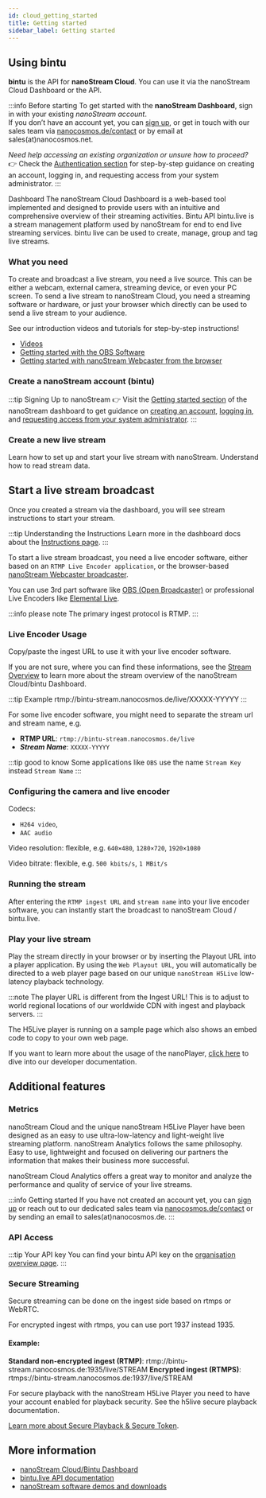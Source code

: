 ```yaml
---
id: cloud_getting_started
title: Getting started
sidebar_label: Getting started
---
```


## Using bintu

**bintu** is the API for **nanoStream Cloud**. You can use it via the nanoStream Cloud Dashboard or the API.

:::info Before starting
To get started with the **nanoStream Dashboard**, sign in with your existing *nanoStream account*.  
If you don’t have an account yet, you can [sign up](https://dashboard.nanostream.cloud/signup), or get in touch with our sales team via [nanocosmos.de/contact](https://www.nanocosmos.de/contact) or by email at sales(at)nanocosmos.net.

*Need help accessing an existing organization or unsure how to proceed?* <br/>
👉  Check the [Authentication section](../dashboard/getting_started#authentication) for step-by-step guidance on creating an account, logging in, and requesting access from your system administrator.
:::

<article className="margin-vert--lg">
  <Columns className="list_ZO3j" >
    <Card className="col col--6 margin-horiz--md" href="https://dashboard.nanostream.cloud/">
      <Card.Header title="Installation">Dashboard</Card.Header>
      <Card.Body className="padding-vert--md">The nanoStream Cloud Dashboard is a web-based tool implemented and designed to provide users with an intuitive and comprehensive overview of their streaming activities.</Card.Body>
    </Card>
    <Card className="col col--6 margin-horiz--md" href="https://doc.pages.nanocosmos.de/bintuapi-docs/">
      <Card.Header title="Configuration">Bintu API</Card.Header>
      <Card.Body className="padding-vert--md">bintu.live is a stream management platform used by nanoStream for end to end live streaming services. bintu live can be used to create, manage, group and tag live streams.</Card.Body>
    </Card>
  </Columns>
</article>

### What you need

To create and broadcast a live stream, you need a live source.
This can be either a webcam, external camera, streaming device, or even your PC screen.
To send a live stream to nanoStream Cloud, you need a streaming software or hardware,
or just your browser which directly can be used to send a live stream to your audience.

See our introduction videos and tutorials for step-by-step instructions!

- [Videos](https://www.nanocosmos.de/blog/videos)
- [Getting started with the OBS Software](https://www.nanocosmos.de/blog/2020/01/how-to-use-obs-as-a-live-encoder-for-your-nanostream/)
- [Getting started with nanoStream Webcaster from the browser](https://www.nanocosmos.de/blog/2019/09/how-to-create-a-livestream-with-our-nanostream-webrtc-application-demo-version/)

### Create a nanoStream account (bintu)

:::tip Signing Up to nanoStream
👉 Visit the [Getting started section](../dashboard/getting_started#authentication) of the nanoStream dashboard to get guidance on [creating an account](..//dashboard/getting_started#sign-up), [logging in](../dashboard/getting_started#sign-in), and [requesting access from your system administrator](../dashboard/getting_started#invite).
:::

### Create a new live stream

<article className="margin-vert--lg">
  <Columns className="list_ZO3j" >
    <Card className="col col--6 margin-horiz--md" href="../dashboard/start_streaming">
      <Card.Header title="Create a new stream" />
      <Card.Body className="padding-vert--md">Learn how to set up and start your live stream with nanoStream.</Card.Body>
    </Card>
    <Card className="col col--6 margin-horiz--md" href="../dashboard/stream_overview">
      <Card.Header title="Stream Overview"/>
      <Card.Body className="padding-vert--md">Understand how to read stream data.</Card.Body>
    </Card>
  </Columns>
</article>

## Start a live stream broadcast

Once you created a stream via the dashboard, you will see stream instructions to start your stream. 

:::tip Understanding the Instructions
Learn more in the dashboard docs about the [Instructions page](../dashboard/start_streaming#start-streaming).
:::


To start a live stream broadcast, you need a live encoder software, either based on an `RTMP Live Encoder application`, or the browser-based [nanoStream Webcaster broadcaster](../webrtc/nanostream_webrtc_getting_started).

You can use 3rd part software like [OBS (Open Broadcaster)](https://obsproject.com/) or professional Live Encoders like [Elemental Live](https://www.elemental.com/products/aws-elemental-live).

:::info please note
The primary ingest protocol is RTMP.
:::

### Live Encoder Usage

Copy/paste the ingest URL to use it with your live encoder software.

If you are not sure, where you can find these informations, see the [Stream Overview](../dashboard/stream_overview) to learn more about the stream overview of the nanoStream Cloud/bintu Dashboard.

:::tip Example
rtmp://bintu-stream.nanocosmos.de/live/XXXXX-YYYYY
:::

For some live encoder software, you might need to separate the stream url and stream name, e.g.

- **RTMP URL**: `rtmp://bintu-stream.nanocosmos.de/live`
- ***Stream Name***: `XXXXX-YYYYY`

:::tip good to know
Some applications like `OBS` use the name `Stream Key` instead `Stream Name`
:::


### Configuring the camera and live encoder

Codecs: 
- `H264 video`,
- `AAC audio`

Video resolution: flexible, e.g. `640×480`, `1280×720`, `1920×1080`

Video bitrate: flexible, e.g. `500 kbits/s`, `1 MBit/s`

### Running the stream

After entering the `RTMP ingest URL` and `stream name` into your live encoder software, you can instantly start the broadcast to nanoStream Cloud / bintu.live.


### Play your live stream

Play the stream directly in your browser or by inserting the Playout URL into a player application. By using the `Web Playout URL`, you will automatically be directed to a web player page based on our unique `nanoStream H5Live` low-latency playback technology.

:::note 
The player URL is different from the Ingest URL! This is to adjust to world regional locations of our worldwide CDN with ingest and playback servers.
:::

The H5Live player is running on a sample page which also shows an embed code to copy to your own web page.

If you want to learn more about the usage of the nanoPlayer, [click here](../nanoplayer/nanoplayer_introduction) to dive into our developer documentation.


## Additional features

### Metrics

nanoStream Cloud and the unique nanoStream H5Live Player have been designed as an easy to use ultra-low-latency and light-weight live streaming platform. nanoStream Analytics follows the same philosophy. Easy to use, lightweight and focused on delivering our partners the information that makes their business more successful.

nanoStream Cloud Analytics offers a great way to monitor and analyze the performance and quality of service of your live streams. 

:::info Getting started
If you have not created an account yet, you can [sign up](https://dashboard.nanostream.cloud/auth?signup) or reach out to our dedicated sales team via [nanocosmos.de/contact](https://www.nanocosmos.de/contact) or by sending an email to sales(at)nanocosmos.de.
:::

### API Access

:::tip Your API key
You can find your bintu API key on the [organisation overview page](https://dashboard.nanostream.cloud/organisation).
:::

### Secure Streaming

Secure streaming can be done on the ingest side based on rtmps or WebRTC.

For encrypted ingest with rtmps, you can use port 1937 instead 1935.

#### Example: 

**Standard non-encrypted ingest (RTMP)**: rtmp://bintu-stream.nanocosmos.de:1935/live/STREAM
**Encrypted ingest (RTMPS)**: rtmps://bintu-stream.nanocosmos.de:1937/live/STREAM

For secure playback with the nanoStream H5Live Player you need to have your account enabled for playback security. See the h5live secure playback documentation.

[Learn more about Secure Playback & Secure Token](../dashboard/secure_playback).

## More information

- [nanoStream Cloud/Bintu Dashboard](https://dashboard.nanostream.cloud/)
- [bintu.live API documentation](https://doc.pages.nanocosmos.de/bintuapi-docs)
- [nanoStream software demos and downloads](http://www.nanocosmos.de/demo)

